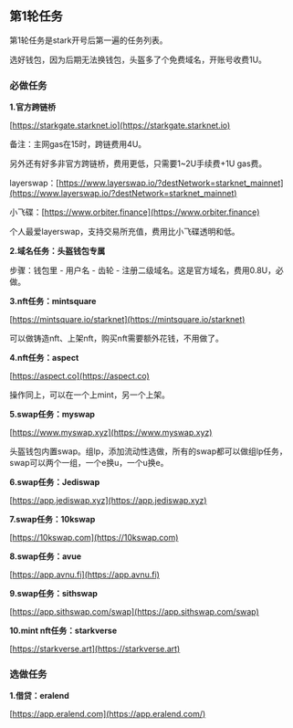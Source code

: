 ## 第1轮任务

第1轮任务是stark开号后第一遍的任务列表。

选好钱包，因为后期无法换钱包，头盔多了个免费域名，开账号收费1U。

### 必做任务

**1.官方跨链桥**

[https://starkgate.starknet.io](https://starkgate.starknet.io)

备注：主网gas在15时，跨链费用4U。

另外还有好多非官方跨链桥，费用更低，只需要1~2U手续费+1U gas费。

layerswap：[https://www.layerswap.io/?destNetwork=starknet_mainnet](https://www.layerswap.io/?destNetwork=starknet_mainnet)

小飞碟：[https://www.orbiter.finance](https://www.orbiter.finance)

个人最爱layerswap，支持交易所充值，费用比小飞碟透明和低。

**2.域名任务：头盔钱包专属**

步骤：钱包里 - 用户名 - 齿轮 - 注册二级域名。这是官方域名，费用0.8U，必做。

**3.nft任务：mintsquare**

[https://mintsquare.io/starknet](https://mintsquare.io/starknet)

可以做铸造nft、上架nft，购买nft需要额外花钱，不用做了。

**4.nft任务：aspect**

[https://aspect.co](https://aspect.co)

操作同上，可以在一个上mint，另一个上架。

**5.swap任务：myswap**

[https://www.myswap.xyz](https://www.myswap.xyz)

头盔钱包内置swap。组lp，添加流动性选做，所有的swap都可以做组lp任务，swap可以两个一组，一个e换u，一个u换e。

**6.swap任务：Jediswap**

[https://app.jediswap.xyz](https://app.jediswap.xyz)

**7.swap任务：10kswap**

[https://10kswap.com](https://10kswap.com)

**8.swap任务：avue**

[https://app.avnu.fi](https://app.avnu.fi)

**9.swap任务：sithswap**

[https://app.sithswap.com/swap](https://app.sithswap.com/swap)

**10.mint nft任务：starkverse**

[https://starkverse.art](https://starkverse.art)

### 选做任务

**1.借贷：eralend**

[https://app.eralend.com](https://app.eralend.com/)
